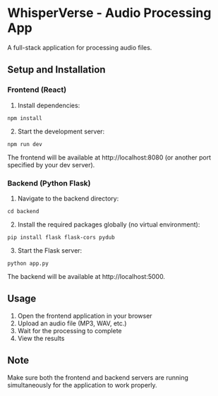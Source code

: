 
# WhisperVerse - Audio Processing App

A full-stack application for processing audio files.

## Setup and Installation

### Frontend (React)

1. Install dependencies:
```
npm install
```

2. Start the development server:
```
npm run dev
```

The frontend will be available at http://localhost:8080 (or another port specified by your dev server).

### Backend (Python Flask)

1. Navigate to the backend directory:
```
cd backend
```

2. Install the required packages globally (no virtual environment):
```
pip install flask flask-cors pydub
```

3. Start the Flask server:
```
python app.py
```

The backend will be available at http://localhost:5000.

## Usage

1. Open the frontend application in your browser
2. Upload an audio file (MP3, WAV, etc.)
3. Wait for the processing to complete
4. View the results

## Note

Make sure both the frontend and backend servers are running simultaneously for the application to work properly.
